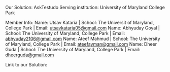 
Our Solution: AskTestudo
Serving institution: University of Maryland College Park 

Member Info: 
Name: Utsav Kataria | School: The Universit of Maryland, College Park | Email: utsavkataria05@gmail.com
Name: Abhyuday Goyal | School: The University of Maryland, College Park | Email: abhyuday2106@gmail.com
Name: Ateef Mahmud | School: The University of Maryland, College Park | Email: ateefayman@gmail.com
Name: Dheer Guda | School: The University of Maryland, College Park | Email: dheerguda@gmail.com


Link to our Solution: 